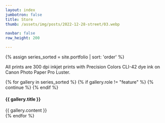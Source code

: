 ```yaml
---
layout: index
jumbotron: false
title: Store
thumb: /assets/img/posts/2022-12-28-street/03.webp

navbar: false
row_height: 200

---
```


{% assign series_sorted = site.portfolio | sort: 'order' %}

All prints are 300 dpi inkjet prints with Precision Colors CLI-42 dye ink on Canon Photo Paper Pro Luster.

<!-- this is just an empty div to get the correct first-child starting point -->
<div></div>
{% for gallery in series_sorted %}
  {% if gallery.role != "feature" %}
    {% continue %}
  {% endif %}

<div class="article-container index">
  <h4>{{ gallery.title }}</h4>
  {{ gallery.content }}
</div>
{% endfor %}

<script type="text/javascript">
  window.galleryRowHeight = 250
  window.galleryRowTol = 0.3
</script>